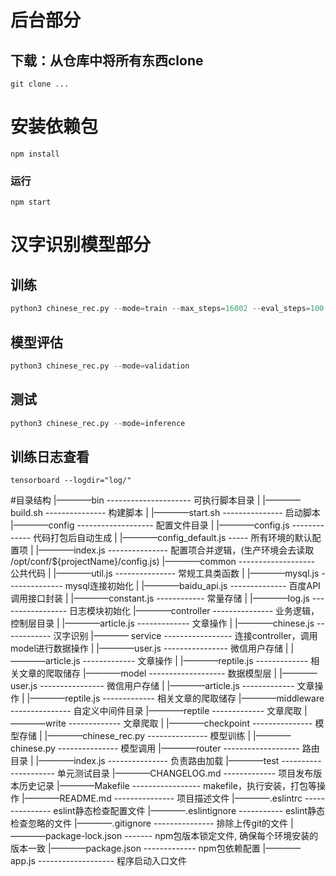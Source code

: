 # 后台部分
## 下载：从仓库中将所有东西clone
```
git clone ...
```

# 安装依赖包
```
npm install 
```

### 运行
```
npm start
```


# 汉字识别模型部分
## 训练
```python
python3 chinese_rec.py --mode=train --max_steps=16002 --eval_steps=100 --save_steps=500
```
## 模型评估
```python
python3 chinese_rec.py --mode=validation
```
## 测试
```python
python3 chinese_rec.py --mode=inference
```

## 训练日志查看
```
tensorboard --logdir="log/"
```

#目录结构
|————bin  --------------------- 可执行脚本目录
| |————build.sh --------------- 构建脚本
| |————start.sh --------------- 启动脚本
|————config ------------------- 配置文件目录
| |————config.js  ------------- 代码打包后自动生成
| |————config_default.js  ----- 所有环境的默认配置项
| |————index.js --------------- 配置项合并逻辑，(生产环境会去读取 /opt/conf/${projectName}/config.js)
|————common ------------------- 公共代码
| |————util.js  --------------- 常规工具类函数
| |————mysql.js  -------------- mysql连接初始化
| |————baidu_api.js  -------------- 百度API调用接口封装
| |————constant.js ------------ 常量存储
| |————log.js ----------------- 日志模块初始化
|————controller --------------- 业务逻辑，控制层目录
| |————article.js ------------- 文章操作
| |————chinese.js  ------------ 汉字识别
|———— service ----------------- 连接controller，调用model进行数据操作
| |————user.js ---------------- 微信用户存储
| |————article.js ------------- 文章操作
| |————reptile.js ------------- 相关文章的爬取储存
|————model  ------------------- 数据模型层
| |————user.js ---------------- 微信用户存储
| |————article.js ------------- 文章操作
| |————reptile.js ------------- 相关文章的爬取储存
|————middleware --------------- 自定义中间件目录
|————reptile ------------- 文章爬取
|————write ------------- 文章爬取
| |————checkpoint --------------- 模型存储
| |————chinese_rec.py --------------- 模型训练
| |————chinese.py --------------- 模型调用
|————router ------------------- 路由目录
| |————index.js --------------- 负责路由加载
|————test --------------------- 单元测试目录
|————CHANGELOG.md ------------- 项目发布版本历史记录
|————Makefile ----------------- makefile，执行安装，打包等操作
|————README.md  --------------- 项目描述文件
|————.eslintrc  --------------- eslint静态检查配置文件
|————.eslintignore  ----------- eslint静态检查忽略的文件
|————.gitignore --------------- 排除上传git的文件
|————package-lock.json  ------- npm包版本锁定文件, 确保每个环境安装的版本一致
|————package.json ------------- npm包依赖配置
|————app.js ------------------- 程序启动入口文件


